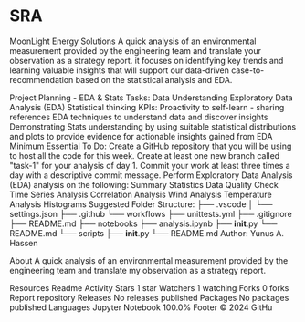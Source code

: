 # SRA
MoonLight Energy Solutions
A quick analysis of an environmental measurement provided by the engineering team and translate your observation as a strategy report. it focuses on identifying key trends and learning valuable insights that will support our data-driven case-to-recommendation based on the statistical analysis and EDA.

Project Planning - EDA & Stats
Tasks:
Data Understanding
Exploratory Data Analysis (EDA)
Statistical thinking
KPIs:
Proactivity to self-learn - sharing references
EDA techniques to understand data and discover insights
Demonstrating Stats understanding by using suitable statistical distributions and plots to provide evidence for actionable insights gained from EDA
Minimum Essential To Do:
Create a GitHub repository that you will be using to host all the code for this week.
Create at least one new branch called "task-1" for your analysis of day 1.
Commit your work at least three times a day with a descriptive commit message.
Perform Exploratory Data Analysis (EDA) analysis on the following:
Summary Statistics
Data Quality Check
Time Series Analysis
Correlation Analysis
Wind Analysis
Temperature Analysis
Histograms
Suggested Folder Structure:
├── .vscode
│ └── settings.json
├── .github
   └── workflows
     ├── unittests.yml
├── .gitignore
├── README.md
├── notebooks
   ├── analysis.ipynb 
   ├── __init__.py
   └── README.md
└── scripts
  ├── __init__.py
└── README.md
Author: Yunus A. Hassen

About
A quick analysis of an environmental measurement provided by the engineering team and translate my observation as a strategy report.

Resources
 Readme
 Activity
Stars
 1 star
Watchers
 1 watching
Forks
 0 forks
Report repository
Releases
No releases published
Packages
No packages published
Languages
Jupyter Notebook
100.0%
Footer
© 2024 GitHu
